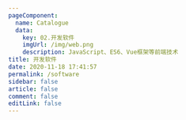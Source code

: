 ```yaml
---
pageComponent:
  name: Catalogue
  data:
    key: 02.开发软件
    imgUrl: /img/web.png
    description: JavaScript、ES6、Vue框架等前端技术
title: 开发软件
date: 2020-11-18 17:41:57
permalink: /software
sidebar: false
article: false
comment: false
editLink: false
---
```

